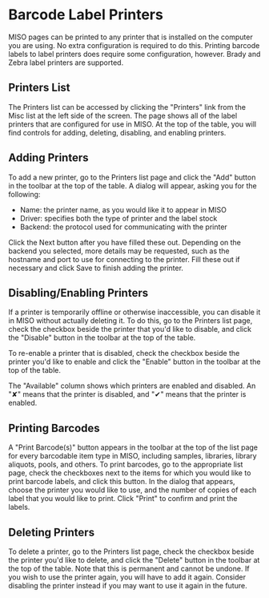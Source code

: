 # Barcode Label Printers

MISO pages can be printed to any printer that is installed on the computer you are using. No extra configuration is
required to do this. Printing barcode labels to label printers does require some configuration, however. Brady and
Zebra label printers are supported.


## Printers List

The Printers list can be accessed by clicking the "Printers" link from the Misc list at the left side of the
screen. The page shows all of the label printers that are configured for use in MISO. At the top of the table, you will
find controls for adding, deleting, disabling, and enabling printers.


## Adding Printers

To add a new printer, go to the Printers list page and click the "Add" button in the toolbar at the top of the table.
A dialog will appear, asking you for the following:

* Name: the printer name, as you would like it to appear in MISO
* Driver: specifies both the type of printer and the label stock
* Backend: the protocol used for communicating with the printer

Click the Next button after you have filled these out. Depending on the backend you selected, more details may be
requested, such as the hostname and port to use for connecting to the printer. Fill these out if necessary and click
Save to finish adding the printer.


## Disabling/Enabling Printers

If a printer is temporarily offline or otherwise inaccessible, you can disable it in MISO without actually deleting it.
To do this, go to the Printers list page, check the checkbox beside the printer that you'd like to disable, and click
the "Disable" button in the toolbar at the top of the table.

To re-enable a printer that is disabled, check the checkbox beside the printer you'd like to enable and click the
"Enable" button in the toolbar at the top of the table.

The "Available" column shows which printers are enabled and disabled. An "✘" means that the printer is disabled, and 
"✔" means that the printer is enabled.


## Printing Barcodes

A "Print Barcode(s)" button appears in the toolbar at the top of the list page for every barcodable item type in MISO,
including samples, libraries, library aliquots, pools, and others. To print barcodes, go to the appropriate list page,
check the checkboxes next to the items for which you would like to print barcode labels, and click this button. In the
dialog that appears, choose the printer you would like to use, and the number of copies of each label that you would
like to print. Click "Print" to confirm and print the labels.


## Deleting Printers

To delete a printer, go to the Printers list page, check the checkbox beside the printer you'd like to delete, and
click the "Delete" button in the toolbar at the top of the table. Note that this is permanent and cannot be undone. If
you wish to use the printer again, you will have to add it again. Consider disabling the printer instead if you may
want to use it again in the future.
